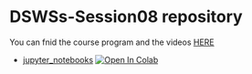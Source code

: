 # DSWSs-Session08 repository

You can fnid the course program and the videos [HERE](http://physics.ipm.ac.ir/~vafaei/scheduls/sess8.html)


- [jupyter_notebooks](https://github.com/vafaei-ar/DSWSs/blob/master/S03/notebooks/) [![Open In Colab](https://colab.research.google.com/assets/colab-badge.svg)](https://colab.research.google.com/github/vafaei-ar/DSWSs/blob/master/S03/notebooks/)


